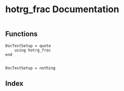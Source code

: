# hotrg_frac Documentation

```@contents
```


## Functions

```@meta
DocTestSetup = quote
	using hotrg_frac
end
```

```@docs
```

```@meta
DocTestSetup = nothing
```

## Index

```@index
```
